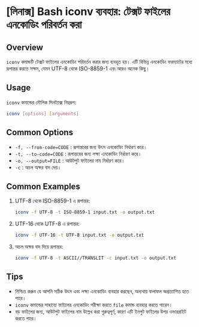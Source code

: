 # [লিনাক্স] Bash iconv ব্যবহার: টেক্সট ফাইলের এনকোডিং পরিবর্তন করা

## Overview
`iconv` কমান্ডটি টেক্সট ফাইলের এনকোডিং পরিবর্তন করার জন্য ব্যবহৃত হয়। এটি বিভিন্ন এনকোডিং ফরম্যাটের মধ্যে রূপান্তর করতে সক্ষম, যেমন UTF-8 থেকে ISO-8859-1 এবং আরও অনেক কিছু।

## Usage
`iconv` কমান্ডের মৌলিক সিনট্যাক্স নিম্নরূপ:

```bash
iconv [options] [arguments]
```

## Common Options
- `-f, --from-code=CODE` : রূপান্তরের জন্য উৎস এনকোডিং নির্ধারণ করে।
- `-t, --to-code=CODE` : রূপান্তরের জন্য লক্ষ্য এনকোডিং নির্ধারণ করে।
- `-o, --output=FILE` : আউটপুট ফাইলের নাম নির্ধারণ করে।
- `-c` : অচল অক্ষর বাদ দেয়।

## Common Examples
1. UTF-8 থেকে ISO-8859-1 এ রূপান্তর:
   ```bash
   iconv -f UTF-8 -t ISO-8859-1 input.txt -o output.txt
   ```

2. UTF-16 থেকে UTF-8 এ রূপান্তর:
   ```bash
   iconv -f UTF-16 -t UTF-8 input.txt -o output.txt
   ```

3. অচল অক্ষর বাদ দিয়ে রূপান্তর:
   ```bash
   iconv -f UTF-8 -t ASCII//TRANSLIT -c input.txt -o output.txt
   ```

## Tips
- নিশ্চিত করুন যে আপনি সঠিক উৎস এবং লক্ষ্য এনকোডিং ব্যবহার করছেন, অন্যথায় ফলাফল অপ্রত্যাশিত হতে পারে।
- `iconv` কমান্ডের সাহায্যে ফাইলের এনকোডিং পরীক্ষা করতে `file` কমান্ড ব্যবহার করতে পারেন।
- বড় ফাইলের জন্য, আউটপুট ফাইলের নাম উল্লেখ করা গুরুত্বপূর্ণ, কারণ এটি ইনপুট ফাইলের উপর ওভাররাইট করতে পারে।
